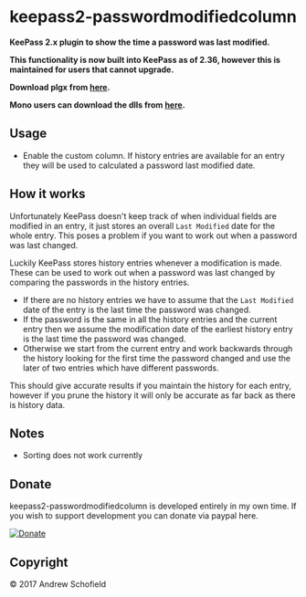 # keepass2-passwordmodifiedcolumn

**KeePass 2.x plugin to show the time a password was last modified.**

**This functionality is now built into KeePass as of 2.36, however this is maintained for users that cannot upgrade.**

**Download plgx from [here](https://github.com/andrew-schofield/keepass2-passwordmodifiedcolumn/raw/master/PasswordModifiedColumn.plgx).**

**Mono users can download the dlls from [here](https://github.com/andrew-schofield/keepass2-passwordmodifiedcolumn/tree/master/mono).**

## Usage

* Enable the custom column. If history entries are available for an entry they will be used to calculated a password last modified date.

## How it works

Unfortunately KeePass doesn't keep track of when individual fields are modified in an entry, it just stores an overall `Last Modified` date for the whole entry. This poses a problem if you want to work out when a password was last changed.

Luckily KeePass stores history entries whenever a modification is made. These can be used to work out when a password was last changed by comparing the passwords in the history entries.

* If there are no history entries we have to assume that the `Last Modified ` date of the entry is the last time the password was changed.
* If the password is the same in all the history entries and the current entry then we assume the modification date of the earliest history entry is the last time the password was changed.
* Otherwise we start from the current entry and work backwards through the history looking for the first time the password changed and use the later of two entries which have different passwords.

This should give accurate results if you maintain the history for each entry, however if you prune the history it will only be accurate as far back as there is history data.

## Notes

* Sorting does not work currently


## Donate

keepass2-passwordmodifiedcolumn is developed entirely in my own time. If you wish to support development you can donate via paypal here.

[![Donate](https://img.shields.io/badge/Donate-PayPal-green.svg)](https://www.paypal.com/cgi-bin/webscr?cmd=_s-xclick&hosted_button_id=S2DVYTS47PX4S)

## Copyright

&copy; 2017 Andrew Schofield
